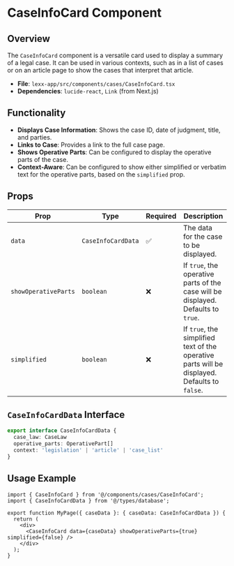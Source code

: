 # CaseInfoCard Component

## Overview

The `CaseInfoCard` component is a versatile card used to display a summary of a legal case. It can be used in various contexts, such as in a list of cases or on an article page to show the cases that interpret that article.

- **File**: `lexx-app/src/components/cases/CaseInfoCard.tsx`
- **Dependencies**: `lucide-react`, `Link` (from Next.js)

## Functionality

- **Displays Case Information**: Shows the case ID, date of judgment, title, and parties.
- **Links to Case**: Provides a link to the full case page.
- **Shows Operative Parts**: Can be configured to display the operative parts of the case.
- **Context-Aware**: Can be configured to show either simplified or verbatim text for the operative parts, based on the `simplified` prop.

## Props

| Prop | Type | Required | Description |
|---|---|---|---|
| `data` | `CaseInfoCardData` | ✅ | The data for the case to be displayed. |
| `showOperativeParts` | `boolean` | ❌ | If `true`, the operative parts of the case will be displayed. Defaults to `true`. |
| `simplified` | `boolean` | ❌ | If `true`, the simplified text of the operative parts will be displayed. Defaults to `false`. |

## `CaseInfoCardData` Interface

```typescript
export interface CaseInfoCardData {
  case_law: CaseLaw
  operative_parts: OperativePart[]
  context: 'legislation' | 'article' | 'case_list'
}
```

## Usage Example

```tsx
import { CaseInfoCard } from '@/components/cases/CaseInfoCard';
import { CaseInfoCardData } from '@/types/database';

export function MyPage({ caseData }: { caseData: CaseInfoCardData }) {
  return (
    <div>
      <CaseInfoCard data={caseData} showOperativeParts={true} simplified={false} />
    </div>
  );
}
``` 
